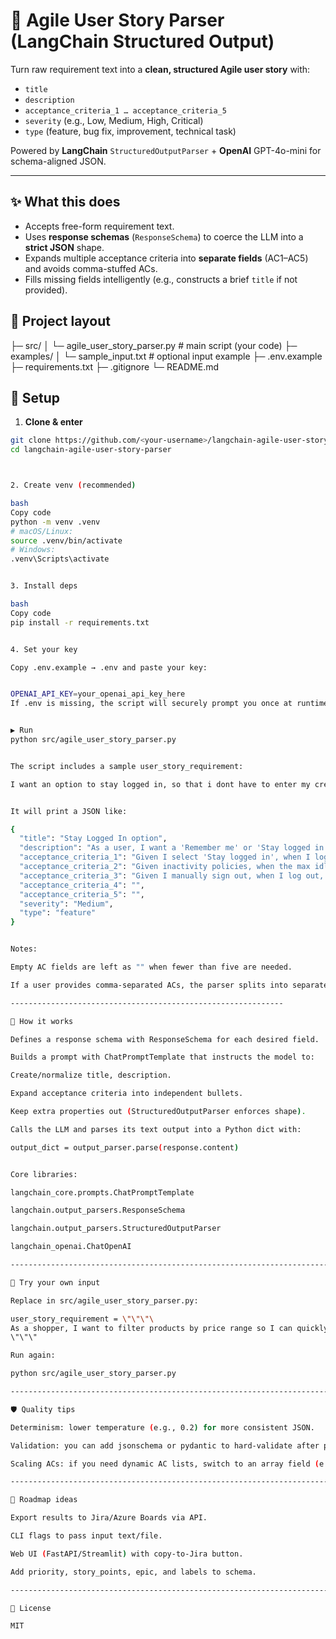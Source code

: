 # 🧩 Agile User Story Parser (LangChain Structured Output)

Turn raw requirement text into a **clean, structured Agile user story** with:
- `title`
- `description`
- `acceptance_criteria_1 … acceptance_criteria_5`
- `severity` (e.g., Low, Medium, High, Critical)
- `type` (feature, bug fix, improvement, technical task)

Powered by **LangChain** `StructuredOutputParser` + **OpenAI** GPT-4o-mini for schema-aligned JSON.

---

## ✨ What this does

- Accepts free-form requirement text.
- Uses **response schemas** (`ResponseSchema`) to coerce the LLM into a **strict JSON** shape.
- Expands multiple acceptance criteria into **separate fields** (AC1–AC5) and avoids comma-stuffed ACs.
- Fills missing fields intelligently (e.g., constructs a brief `title` if not provided).


## 🧱 Project layout
├─ src/
│ └─ agile_user_story_parser.py # main script (your code)
├─ examples/
│ └─ sample_input.txt # optional input example
├─ .env.example
├─ requirements.txt
├─ .gitignore
└─ README.md



## 🔐 Setup

1) **Clone & enter**
```bash
git clone https://github.com/<your-username>/langchain-agile-user-story-parser.git
cd langchain-agile-user-story-parser



2. Create venv (recommended)

bash
Copy code
python -m venv .venv
# macOS/Linux:
source .venv/bin/activate
# Windows:
.venv\Scripts\activate


3. Install deps

bash
Copy code
pip install -r requirements.txt


4. Set your key

Copy .env.example → .env and paste your key:


OPENAI_API_KEY=your_openai_api_key_here
If .env is missing, the script will securely prompt you once at runtime.


▶️ Run
python src/agile_user_story_parser.py


The script includes a sample user_story_requirement:

I want an option to stay logged in, so that i dont have to enter my credentials every time.


It will print a JSON like:

{
  "title": "Stay Logged In option",
  "description": "As a user, I want a 'Remember me' or 'Stay logged in' option so I don't need to re-enter credentials every time.",
  "acceptance_criteria_1": "Given I select 'Stay logged in', when I log in successfully, then my session persists across browser restarts.",
  "acceptance_criteria_2": "Given inactivity policies, when the max idle time is exceeded, then the session is securely invalidated.",
  "acceptance_criteria_3": "Given I manually sign out, when I log out, then the session is cleared and I must re-authenticate.",
  "acceptance_criteria_4": "",
  "acceptance_criteria_5": "",
  "severity": "Medium",
  "type": "feature"
}


Notes:

Empty AC fields are left as "" when fewer than five are needed.

If a user provides comma-separated ACs, the parser splits into separate criteria where possible.

-------------------------------------------------------------

🧠 How it works

Defines a response schema with ResponseSchema for each desired field.

Builds a prompt with ChatPromptTemplate that instructs the model to:

Create/normalize title, description.

Expand acceptance criteria into independent bullets.

Keep extra properties out (StructuredOutputParser enforces shape).

Calls the LLM and parses its text output into a Python dict with:

output_dict = output_parser.parse(response.content)


Core libraries:

langchain_core.prompts.ChatPromptTemplate

langchain.output_parsers.ResponseSchema

langchain.output_parsers.StructuredOutputParser

langchain_openai.ChatOpenAI

---------------------------------------------------------------------------------

🧪 Try your own input

Replace in src/agile_user_story_parser.py:

user_story_requirement = \"\"\"\
As a shopper, I want to filter products by price range so I can quickly find items within my budget.
\"\"\"

Run again:

python src/agile_user_story_parser.py

---------------------------------------------------------------------------------

🛡️ Quality tips

Determinism: lower temperature (e.g., 0.2) for more consistent JSON.

Validation: you can add jsonschema or pydantic to hard-validate after parsing.

Scaling ACs: if you need dynamic AC lists, switch to an array field (e.g., acceptance_criteria: string[]) instead of fixed 1..5.

---------------------------------------------------------------------------------

🔮 Roadmap ideas

Export results to Jira/Azure Boards via API.

CLI flags to pass input text/file.

Web UI (FastAPI/Streamlit) with copy-to-Jira button.

Add priority, story_points, epic, and labels to schema.

---------------------------------------------------------------------------------

📄 License

MIT